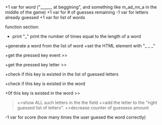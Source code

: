 +1 var for word ("______ at beggining", and something like m_ad_nn_a in the middle of the game)
+1 var for # of guesses remaining
-1 var for letters already guessed
+1 var for list of words

function section:
- print "_" print the number of times equal to the length of a word

+generate a word from the list of word
+set the HTML element with "_ _ _"


+get the pressed key event >>

+get the pressed key letter >>

+check if this key is existed in the list of guessed letters


+check if this key is existed in the word

+0f this key is existed in the word >>
>+>show ALL such letters in the the field
>+>add the letter to the "right guessed list of letters".
>+>decrease counter of guessess amount




-1 var for score (how many times the user guesed the word correctly)